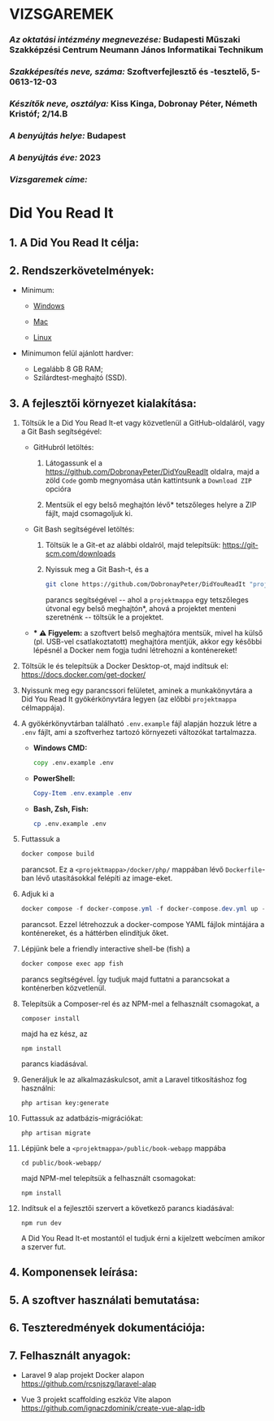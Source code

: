 # VIZSGAREMEK
### *Az oktatási intézmény megnevezése:* Budapesti Műszaki Szakképzési Centrum Neumann János Informatikai Technikum
### *Szakképesítés neve, száma:* Szoftverfejlesztő és -tesztelő, 5-0613-12-03
### *Készítők neve, osztálya:* Kiss Kinga, Dobronay Péter, Németh Kristóf; 2/14.B
### *A benyújtás helye:* Budapest
### *A benyújtás éve:* 2023

### *Vizsgaremek címe:*
# Did You Read It

## 1. A Did You Read It célja:

## 2. Rendszerkövetelmények:

- Minimum:

  - [Windows](https://docs.docker.com/desktop/install/windows-install/#system-requirements)

  - [Mac](https://docs.docker.com/desktop/install/mac-install/#system-requirements)

  - [Linux](https://docs.docker.com/desktop/install/linux-install/#system-requirements)

- Minimumon felül ajánlott hardver:
  
  - Legalább 8 GB RAM;
  - Szilárdtest-meghajtó (SSD). 

## 3. A fejlesztői környezet kialakítása:

1. Töltsük le a Did You Read It-et vagy közvetlenül a GitHub-oldaláról, vagy a Git Bash segítségével:

   - GitHubról letöltés:

     1. Látogassunk el a https://github.com/DobronayPeter/DidYouReadIt oldalra, majd a zöld `Code` gomb megnyomása után kattintsunk a `Download ZIP` opcióra
     
     2. Mentsük el egy belső meghajtón lévő* tetszőleges helyre a ZIP fájlt, majd csomagoljuk ki.
     
   - Git Bash segítségével letöltés:
     
     1. Töltsük le a Git-et az alábbi oldalról, majd telepítsük: https://git-scm.com/downloads
     
     2. Nyissuk meg a Git Bash-t, és a
        
        ```bash
        git clone https://github.com/DobronayPeter/DidYouReadIt "projektmappa"
        ```
        
        parancs segítségével -- ahol a `projektmappa` egy tetszőleges útvonal egy belső meghajtón*, ahová a projektet menteni szeretnénk -- töltsük le a projektet.

   - **\* ⚠ Figyelem:** a szoftvert belső meghajtóra mentsük, mivel ha külső (pl. USB-vel csatlakoztatott) meghajtóra mentjük, akkor egy későbbi lépésnél a Docker nem fogja tudni létrehozni a konténereket!

2. Töltsük le és telepítsük a Docker Desktop-ot, majd indítsuk el: https://docs.docker.com/get-docker/

3. Nyissunk meg egy parancssori felületet, aminek a munkakönyvtára a Did You Read It gyökérkönyvtára legyen (az előbbi `projektmappa` célmappája).

4. A gyökérkönyvtárban található `.env.example` fájl alapján hozzuk létre a `.env` fájlt, ami a szoftverhez tartozó környezeti változókat tartalmazza.
   
   - **Windows CMD:**
   
     ```bat
     copy .env.example .env
     ```
   
   - **PowerShell:**
   
     ```powershell
     Copy-Item .env.example .env
     ```
   
   - **Bash, Zsh, Fish:**
   
     ```bash
     cp .env.example .env
     ```

5. Futtassuk a
   
   ```bash
   docker compose build
   ```
   
   parancsot. Ez a `<projektmappa>/docker/php/` mappában lévő `Dockerfile`-ban lévő utasításokkal felépíti az image-eket.
   
6. Adjuk ki a
   
   ```powershell
   docker compose -f docker-compose.yml -f docker-compose.dev.yml up -d
   ```

   parancsot. Ezzel létrehozzuk a docker-compose YAML fájlok mintájára a konténereket, és a háttérben elindítjuk őket.

7. Lépjünk bele a friendly interactive shell-be (fish) a

   ```bash
   docker compose exec app fish
   ```

   parancs segítségével. Így tudjuk majd futtatni a parancsokat a konténerben közvetlenül.
   
8. Telepítsük a Composer-rel és az NPM-mel a felhasznált csomagokat, a

   ```fish
   composer install
   ```

   majd ha ez kész, az

   ```fish
   npm install
   ```

   parancs kiadásával.

9. Generáljuk le az alkalmazáskulcsot, amit a Laravel titkosításhoz fog használni:

   ```fish
   php artisan key:generate
   ```

10. Futtassuk az adatbázis-migrációkat:
    
    ```fish
    php artisan migrate
    ```

11. Lépjünk bele a `<projektmappa>/public/book-webapp` mappába

    ```fish
    cd public/book-webapp/
    ```

    majd NPM-mel telepítsük a felhasznált csomagokat:

    ```fish
    npm install
    ```

12. Indítsuk el a fejlesztői szervert a következő parancs kiadásával:
    
    ```fish
    npm run dev
    ```
     
    A Did You Read It-et mostantól el tudjuk érni a kijelzett webcímen amikor a szerver fut.

## 4. Komponensek leírása:

## 5. A szoftver használati bemutatása:

## 6. Teszteredmények dokumentációja:

## 7. Felhasznált anyagok:

- Laravel 9 alap projekt Docker alapon   
https://github.com/rcsnjszg/laravel-alap

- Vue 3 projekt scaffolding eszköz Vite alapon  
https://github.com/ignaczdominik/create-vue-alap-idb